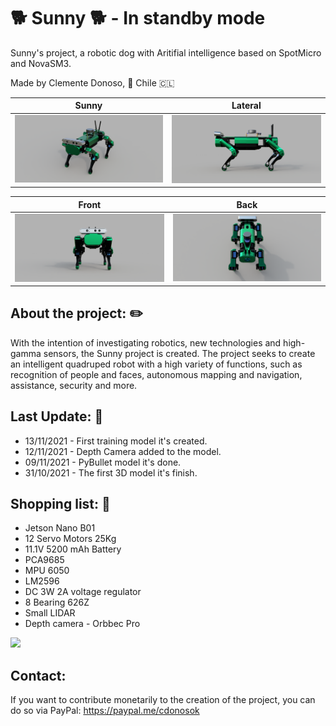 # 🐕 Sunny 🐕 - In standby mode
Sunny's project, a robotic dog with Aritifial intelligence based on SpotMicro and NovaSM3.

Made by Clemente Donoso, 📍 Chile 🇨🇱

| Sunny  | Lateral |
| ------------- | ------------- |
|![alt text](https://github.com/CDonosoK/Sunny/blob/main/Images/Sunny%201.png?raw=true) |	![alt text](https://github.com/CDonosoK/Sunny/blob/main/Images/Sunny%202.png?raw=true)|

| Front |	Back|
| ------------- | ------------- |
|![alt text](https://github.com/CDonosoK/Sunny/blob/main/Images/Sunny%203.png?raw=true)| ![alt text](https://github.com/CDonosoK/Sunny/blob/main/Images/Sunny%204.png?raw=true)

## About the project: ✏️
With the intention of investigating robotics, new technologies and high-gamma sensors, the Sunny project is created. The project seeks to create an intelligent quadruped robot with a high variety of functions, such as recognition of people and faces, autonomous mapping and navigation, assistance, security and more.

## Last Update: 📅
- 13/11/2021 - First training model it's created.
- 12/11/2021 - Depth Camera added to the model.
- 09/11/2021 - PyBullet model it's done.
- 31/10/2021 - The first 3D model it's finish.

## Shopping list: 🛒
- Jetson Nano B01
- 12 Servo Motors 25Kg
- 11.1V 5200 mAh Battery 
- PCA9685
- MPU 6050
- LM2596
- DC 3W 2A voltage regulator
- 8 Bearing 626Z
- Small LIDAR
- Depth camera - Orbbec Pro

[![](https://img.shields.io/badge/-Shopping%20List-blue)](https://docs.google.com/spreadsheets/d/1eEKEpA54M8hU1XgBFfxtGZXhuTOngMLE82fiXoBK8Ao/edit?usp=sharing)


## Contact:
If you want to contribute monetarily to the creation of the project, you can do so via PayPal: https://paypal.me/cdonosok
